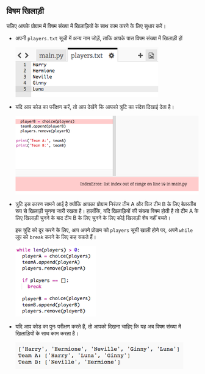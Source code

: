 ## विषम खिलाड़ी

चलिए आपके प्रोग्राम में विषम संख्या में खिलाड़ियों के साथ काम करने के लिए सुधार करें।



+ अपनी `players.txt` सूची में अन्य नाम जोड़ें, ताकि आपके पास विषम संख्या में खिलाड़ी हों

	![screenshot](images/team-luna.png)

+ यदि आप कोड का परीक्षण करें, तो आप देखेंगे कि आपको त्रुटि का संदेश दिखाई देता है।

	![screenshot](images/team-error.png)

+ त्रुटि इस कारण सामने आई है क्योंकि आपका प्रोग्राम निरंतर टीम A और फिर टीम B के लिए बेतरतीब रूप से खिलाड़ी चुनना जारी रखता है। हालाँकि, यदि खिलाड़ियों की संख्या विषम होती है तो टीम A के लिए खिलाड़ी चुनने के बाद टीम B के लिए चुनने के लिए कोई खिलाड़ी शेष नहीं बचते।

	इस त्रुटि को दूर करने के लिए, आप अपने प्रोग्राम को `players` सूची खाली होने पर, अपने `while` लूप को `break` करने के लिए कह सकते हैं।

	![screenshot](images/team-fix.png)

+ यदि आप कोड का पुनः परीक्षण करते हैं, तो आपको दिखना चाहिए कि यह अब विषम संख्या में खिलाड़ियों के साथ काम करता है।

	![screenshot](images/team-fix-test.png)



